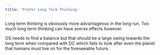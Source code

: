 ```yaml
---
title: 'Prefer Long Term Thinking'
---
```


Long term thinking is obviously more advantageous in the long run. Too much long term thinking can have averse effects however.

OS needs to find a balance but that should be a large swing towards the long term when compared with DC which fails to look after even the planet that humans must live on for the foreseeable future.
